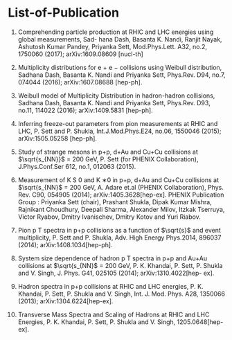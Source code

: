 # List-of-Publication

1. Comprehending particle production at RHIC and LHC energies using global measurements, Sad-
hana Dash, Basanta K. Nandi, Ranjit Nayak, Ashutosh Kumar Pandey, Priyanka Sett,
Mod.Phys.Lett. A32, no.2, 1750060 (2017); arXiv:1609.08609 [nucl-th]


2. Multiplicity distributions for e + e − collisions using Weibull distribution, Sadhana Dash, Basanta
K. Nandi and Priyanka Sett, Phys.Rev. D94, no.7, 074044 (2016); arXiv:1607.08688 [hep-ph].

3. Weibull model of Multiplicity Distribution in hadron-hadron collisions, Sadhana Dash, Basanta
K. Nandi and Priyanka Sett, Phys.Rev. D93, no.11, 114022 (2016); arXiv:1409.5831 [hep-ph].

4. Inferring freeze-out parameters from pion measurements at RHIC and LHC, P. Sett and P. Shukla,
Int.J.Mod.Phys.E24, no.06, 1550046 (2015); arXiv:1505.05258 [hep-ph].


5. Study of strange mesons in p+p, d+Au and Cu+Cu collisions at $\sqrt{s_{NN}}$ = 200 GeV, P. Sett (for
PHENIX Collaboration), J.Phys.Conf.Ser 612, no.1, 012063 (2015).


6. Measurement of K S 0 and K ∗0 in p+p, d+Au and Cu+Cu collisions at $\sqrt{s_{NN}$ = 200 GeV, A. Adare
et.al (PHENIX Collaboration), Phys. Rev. C90, 054905 (2014); arXiv:1405.3628[hep-ex].
PHENIX Publication Group : Priyanka Sett (chair), Prashant Shukla, Dipak Kumar Mishra,
Rajnikant Choudhury, Deepali Sharma, Alexander Milov, Itzkak Tserruya, Victor Ryabov, Dmitry
Ivanischev, Dmitry Kotov and Yuri Riabov.


7. Pion p T spectra in p+p collisions as a function of $\sqrt{s}$ and event multiplicity, P. Sett and P. Shukla,
Adv. High Energy Phys.2014, 896037 (2014); arXiv:1408.1034[hep-ph].


8. System size dependence of hadron p T spectra in p+p and Au+Au collisions at $\sqrt{s_{NN}$ = 200 GeV, P.
K. Khandai, P. Sett, P. Shukla and V. Singh, J. Phys. G41, 025105 (2014); arXiv:1310.4022[hep-
ex].

9. Hadron spectra in p+p collisions at RHIC and LHC energies, P. K. Khandai, P. Sett, P. Shukla
and V. Singh, Int. J. Mod. Phys. A28, 1350066 (2013); arXiv:1304.6224[hep-ex].

10. Transverse Mass Spectra and Scaling of Hadrons at RHIC and LHC Energies, P. K. Khandai, P.
Sett, P. Shukla and V. Singh, 1205.0648[hep-ex].
